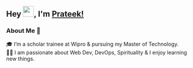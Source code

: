 ## Hey <img src="https://github.com/TheDudeThatCode/TheDudeThatCode/blob/master/Assets/Hi.gif" width="29">, I'm [Prateek!](#) 

### About Me 🚀
🎓 I’m a scholar trainee at Wipro & pursuing my Master of Technology. </br>
👨‍💻  I am passionate about Web Dev, DevOps, Spirituality & I enjoy learning new things. </br>
